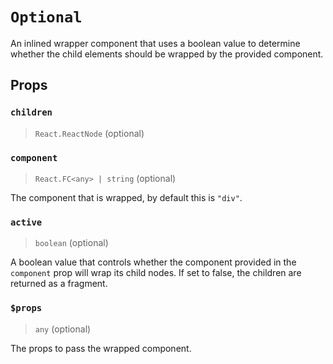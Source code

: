 # `Optional`

An inlined wrapper component that uses a boolean value to determine whether the
child elements should be wrapped by the provided component.

## Props

### `children`
> `React.ReactNode` (optional)

### `component`
> `React.FC<any> | string` (optional)

The component that is wrapped, by default this is `"div"`.

### `active`
> `boolean` (optional)

A boolean value that controls whether the component provided in the `component`
prop will wrap its child nodes. If set to false, the children are returned as a
fragment.

### `$props`
> `any` (optional)

The props to pass the wrapped component.
